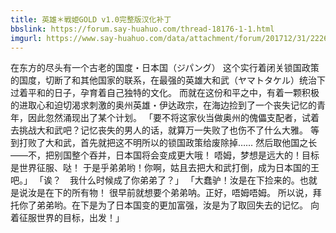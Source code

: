 ```yaml
---
title: 英雄＊戦姫GOLD v1.0完整版汉化补丁
bbslink: https://forum.say-huahuo.com/thread-18176-1-1.html
imgurl: https://www.say-huahuo.com/data/attachment/forum/201712/31/222642jhzi8gvmrmauvpn6.jpg
---
```


在东方的尽头有一个古老的国度・日本国（ジパング） 这个实行着闭关锁国政策的国度，切断了和其他国家的联系，在最强的英雄大和武（ヤマトタケル）统治下过着平和的日子，孕育着自己独特的文化。  而就在这份和平之中，有着一颗积极的进取心和迫切渴求刺激的奥州英雄・伊达政宗，在海边捡到了一个丧失记忆的青年，因此忽然涌现出了某个计划。  「要不将这家伙当做奥州的傀儡支配者，试着去挑战大和武吧？记忆丧失的男人的话，就算万一失败了也伤不了什么大雅。 等到打败了大和武，首先就把这不明所以的锁国政策给废除掉…… 然后取他国之长——不，把别国整个吞并，日本国将会变成更大哦！ 唔姆，梦想是远大的！目标是世界征服、哒！ 于是乎弟弟哟！你啊，姑且去把大和武打倒，成为日本国的王吧。」 「诶？　我什么时候成了你弟弟了？」 「大蠢驴！汝是在下捡来的。也就是说汝是在下的所有物！ 很早前就想要个弟弟呐。正好，唔姆唔姆。 所以说，拜托你了弟弟哟。在下是为了日本国变的更加富强，汝是为了取回失去的记忆。 向着征服世界的目标，出发！」<!--more-->

